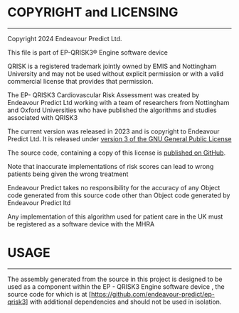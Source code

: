 # COPYRIGHT and LICENSING
-----------------------
Copyright 2024 Endeavour Predict Ltd.

This file is part of EP-QRISK3® Engine software device

QRISK is a registered trademark jointly owned by EMIS and Nottingham University and may not be used without explicit permission or with a valid commercial license that provides that permission.

The EP- QRISK3 Cardiovascular Risk Assessment was created by Endeavour Predict Ltd working with a team of researchers from Nottingham and Oxford Universities who have published the algorithms and studies associated with QRISK3

The current version was released in 2023 and is copyright to Endeavour Predict Ltd.
It is released under [version 3 of the GNU General Public License](http://www.gnu.org/licenses/gpl.html)

The source code, containing a copy of this license is [published on GitHub](https://github.com/endeavour-predict/ep-models).

Note that inaccurate implementations of risk scores can lead to wrong patients being given the wrong treatment

Endeavour Predict takes no responsibility for the accuracy of any Object code generated from this source code other than Object code generated by Endeavour Predict ltd

Any implementation of this algorithm used for patient care in the UK must be registered as a software device with the MHRA


# USAGE
-----------------------
The assembly generated from the source in  this project is designed to be used as a component within the EP - QRISK3 Engine software device , the source code for which is at
[https://github.com/endeavour-predict/ep-qrisk3] with additional dependencies and should not be used in isolation.

